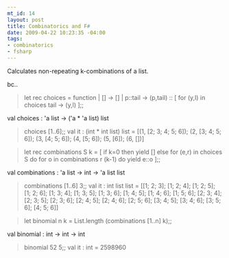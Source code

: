 ```yaml
--- 
mt_id: 14
layout: post
title: Combinatorics and F#
date: 2009-04-22 10:23:35 -04:00
tags:
- combinatorics
- fsharp
---
```


Calculates non-repeating k-combinations of a list.

bc.. 
> let rec choices = function
  | []      -> []
  | p::tail -> (p,tail) :: [ for (y,l) in choices tail -> (y,l) ];;


val choices : 'a list -> ('a * 'a list) list

> choices [1..6];;
val it : (int * int list) list
= [(1, [2; 3; 4; 5; 6]); (2, [3; 4; 5; 6]); (3, [4; 5; 6]); (4, [5; 6]);
   (5, [6]); (6, [])]

> let rec combinations S k =
    [ if k=0 then yield [] else
            for (e,r) in choices S do
                for o in combinations r (k-1) do yield e::o  ];;


val combinations : 'a list -> int -> 'a list list

> combinations [1..6] 3;;
val it : int list list
= [[1; 2; 3]; [1; 2; 4]; [1; 2; 5]; [1; 2; 6]; [1; 3; 4]; [1; 3; 5]; [1; 3; 6];
   [1; 4; 5]; [1; 4; 6]; [1; 5; 6]; [2; 3; 4]; [2; 3; 5]; [2; 3; 6]; [2; 4; 5];
   [2; 4; 6]; [2; 5; 6]; [3; 4; 5]; [3; 4; 6]; [3; 5; 6]; [4; 5; 6]]

> let binomial n k = List.length (combinations [1..n] k);; 


val binomial : int -> int -> int

> binomial 52 5;;
val it : int = 2598960 
